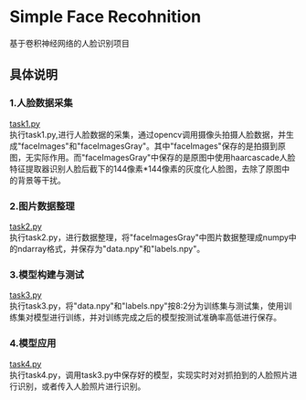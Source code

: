 # Simple Face Recohnition
基于卷积神经网络的人脸识别项目
## 具体说明
### 1.人脸数据采集  
[task1.py](https://github.com/xiejieda/Simple-Face-Recognition/blob/master/task1.py)  
执行task1.py,进行人脸数据的采集，通过opencv调用摄像头拍摄人脸数据，并生成"faceImages"和"faceImagesGray"。其中"faceImages"保存的是拍摄到原图，无实际作用。而"faceImagesGray"中保存的是原图中使用haarcascade人脸特征提取器识别人脸后截下的144像素*144像素的灰度化人脸图，去除了原图中的背景等干扰。 
### 2.图片数据整理
[task2.py](https://github.com/xiejieda/Simple-Face-Recognition/blob/master/task2.py)  
执行task2.py，进行数据整理，将"faceImagesGray"中图片数据整理成numpy中的ndarray格式，并保存为"data.npy"和"labels.npy"。  
### 3.模型构建与测试  
[task3.py](https://github.com/xiejieda/Simple-Face-Recognition/blob/master/task3.py)  
执行task3.py，将"data.npy"和"labels.npy"按8:2分为训练集与测试集，使用训练集对模型进行训练，并对训练完成之后的模型按测试准确率高低进行保存。  
### 4.模型应用  
[task4.py](https://github.com/xiejieda/Simple-Face-Recognition/blob/master/task4.py)  
执行task4.py，调用task3.py中保存好的模型，实现实时对对抓拍到的人脸照片进行识别，或者传入人脸照片进行识别。
